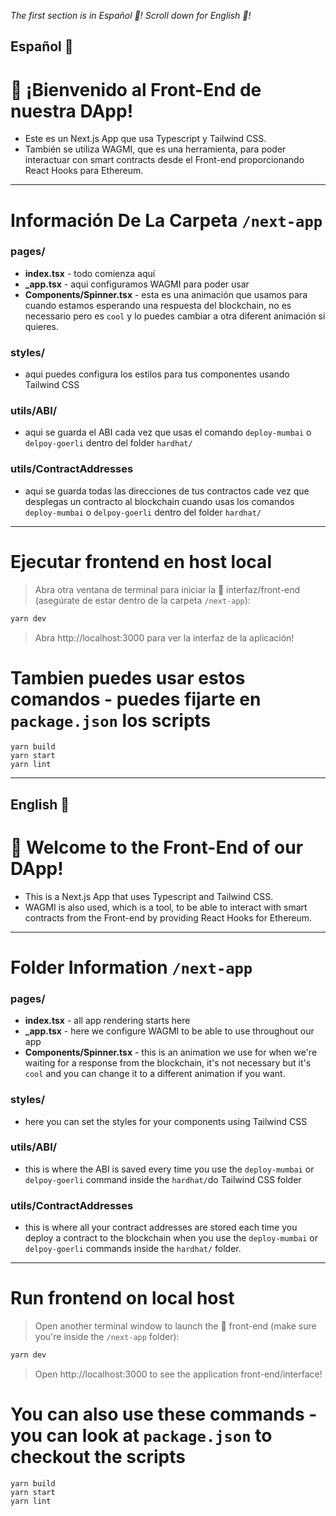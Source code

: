 *The first section is in Español 🌈! Scroll down for English 🌈!*
## Español 🌈
# 👋 ¡Bienvenido al Front-End de nuestra DApp!
* Este es un Next.js App que usa Typescript y Tailwind CSS.
* También se utiliza WAGMI, que es una herramienta, para poder interactuar con smart contracts desde el Front-end proporcionando React Hooks para Ethereum.
---
# Información De La Carpeta `/next-app`
### pages/
* **index.tsx** - todo comienza aquí
* **_app.tsx** - aqui configuramos WAGMI para poder usar 
* **Components/Spinner.tsx** - esta es una animación que usamos para cuando estamos esperando una respuesta del blockchain, no es necessario pero es `cool` y lo puedes cambiar a otra diferent animación si quieres. 
### styles/
* aqui puedes configura los estilos para tus componentes usando Tailwind CSS
### utils/ABI/
* aqui se guarda el ABI cada vez que usas el comando `deploy-mumbai` o `delpoy-goerli` dentro del folder `hardhat/`
### utils/ContractAddresses 
* aqui se guarda todas las direcciones de tus contractos cade vez que desplegas un contracto al blockchain cuando usas los comandos `deploy-mumbai` o `delpoy-goerli` dentro del folder `hardhat/`
---
# Ejecutar frontend en host local
> Abra otra ventana de terminal para iniciar la 📱 interfaz/front-end (asegúrate de estar dentro de la carpeta `/next-app`):

```bash
yarn dev
```

> Abra http://localhost:3000 para ver la interfaz de la aplicación!

# Tambien puedes usar estos comandos - puedes fijarte en `package.json` los scripts
```
yarn build
yarn start
yarn lint 
```
---

## English 🌈
# 👋 Welcome to the Front-End of our DApp!
* This is a Next.js App that uses Typescript and Tailwind CSS.
* WAGMI is also used, which is a tool, to be able to interact with smart contracts from the Front-end by providing React Hooks for Ethereum.

---
# Folder Information `/next-app`
### pages/
* **index.tsx** - all app rendering starts here
* **_app.tsx** - here we configure WAGMI to be able to use throughout our app
* **Components/Spinner.tsx** - this is an animation we use for when we're waiting for a response from the blockchain, it's not necessary but it's `cool` and you can change it to a different animation if you want.
### styles/
* here you can set the styles for your components using Tailwind CSS
### utils/ABI/
* this is where the ABI is saved every time you use the `deploy-mumbai` or `delpoy-goerli` command inside the `hardhat/`do Tailwind CSS folder
### utils/ContractAddresses
* this is where all your contract addresses are stored each time you deploy a contract to the blockchain when you use the `deploy-mumbai` or `delpoy-goerli` commands inside the `hardhat/` folder.
---
# Run frontend on local host
> Open another terminal window to launch the 📱 front-end (make sure you're inside the `/next-app` folder):

```bash
yarn dev
```

> Open http://localhost:3000 to see the application front-end/interface!

# You can also use these commands - you can look at `package.json` to checkout the scripts
```
yarn build
yarn start
yarn lint 
```
